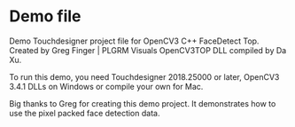 # Demo file
Demo Touchdesigner project file for OpenCV3 C++ FaceDetect Top. 
Created by Greg Finger | PLGRM Visuals
OpenCV3TOP DLL compiled by Da Xu.

To run this demo, you need Touchdesigner 2018.25000 or later, OpenCV3 3.4.1 DLLs on Windows or compile your own for Mac. 

Big thanks to Greg for creating this demo project. It demonstrates how to use the pixel packed face detection data.
